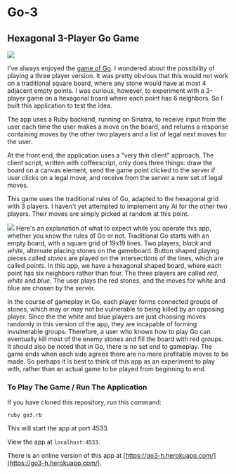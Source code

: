 # Go-3
## Hexagonal 3-Player Go Game
 ![](sample1.png)

I've always enjoyed the [game of Go](https://en.wikipedia.org/wiki/Go_%28game%29). I wondered about the possibility of playing a three player version. It was pretty obvious that this would not work on a traditional square board, where any stone would have at most 4 adjacent empty points. I was curious, however, to experiment with a 3-player game on a hexagonal board where each point has 6 neighbors. So I built this application to test the idea.

The app uses a Ruby backend, running on Sinatra, to receive input from the user each time the user makes a move on the board, and returns a response containing moves by the other two players and a list of legal next moves for the user.

At the front end, the application uses a "very thin client" approach. The client script, written with coffeescript, only does three things: draw the board on a canvas element, send the game point clicked to the server if user clicks on a legal move, and receive from the server a new set of legal moves.

This game uses the traditional rules of Go, adapted to the hexagonal grid with 3 players. I haven't yet attempted to implement any AI for the other two players. Their moves are simply picked at random at this point.

![](hex-19.png)
Here's an explanation of what to expect while you operate this app, whether you know the rules of Go or not. Traditional Go starts with an empty board, with a square grid of 19x19 lines. Two players, *black* and *white*, alternate placing stones on the gameboard. Button shaped playing pieces called *stones* are played on the intersections of the lines, which are called *points*. In this app, we have a hexagonal shaped board, where each point has six neighbors rather than four. The three players are called *red*, *white* and *blue*. The user plays the red stones, and the moves for white and blue are chosen by the server.

In the course of gameplay in Go, each player forms connected groups of stones, which may or may not be vulnerable to being killed by an opposing player. Since the the white and blue players are just choosing moves randomly in this version of the app, they are incapable of forming invulnerable groups. Therefore, a user who knows how to play Go can eventually kill most of the enemy stones and fill the board with red groups. It should also be noted that in Go, there is no set end to gameplay. The game ends when each side agrees there are no more profitable moves to be made. So perhaps it is best to think of this app as an experiment to play with, rather than an actual game to be played from beginning to end.

### To Play The Game / Run The Application

If you have cloned this repository, run this command:

`ruby go3.rb`

This will start the app at port 4533.

View the app at `localhost:4533`.

There is an online version of this app at [https://go3-h.herokuapp.com/](https://go3-h.herokuapp.com/).
